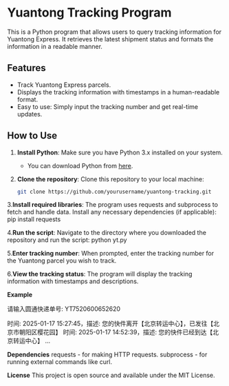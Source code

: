 # Yuantong Tracking Program

This is a Python program that allows users to query tracking information for Yuantong Express. It retrieves the latest shipment status and formats the information in a readable manner.

## Features

- Track Yuantong Express parcels.
- Displays the tracking information with timestamps in a human-readable format.
- Easy to use: Simply input the tracking number and get real-time updates.

## How to Use

1. **Install Python**: Make sure you have Python 3.x installed on your system.
   - You can download Python from [here](https://www.python.org/downloads/).

2. **Clone the repository**:
   Clone this repository to your local machine:
   ```bash
   git clone https://github.com/yourusername/yuantong-tracking.git

3.**Install required libraries**: The program uses requests and subprocess to fetch and handle data. Install any necessary dependencies (if applicable):
   pip install requests

4.**Run the script**: Navigate to the directory where you downloaded the repository and run the script:
   python yt.py

5.**Enter tracking number**: When prompted, enter the tracking number for the Yuantong parcel you wish to track.

6.**View the tracking status**: The program will display the tracking information with timestamps and descriptions.

**Example**

请输入圆通快递单号: YT7520600652620

时间: 2025-01-17 15:27:45，描述: 您的快件离开【北京转运中心】，已发往【北京市朝阳区樱花园】
时间: 2025-01-17 14:52:39，描述: 您的快件已经到达【北京转运中心】
...

**Dependencies**
requests - for making HTTP requests.
subprocess - for running external commands like curl.

**License**
This project is open source and available under the MIT License.
